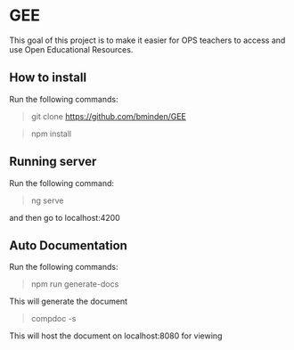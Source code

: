 # GEE

This goal of this project is to make it easier for OPS teachers to access and use Open Educational Resources.

## How to install

Run the following commands:

>git clone https://github.com/bminden/GEE

>npm install

## Running server

Run the following command:

>ng serve

and then go to localhost:4200


## Auto Documentation

Run the following commands:

>npm run generate-docs

This will generate the document

>compdoc -s

This will host the document on localhost:8080 for viewing